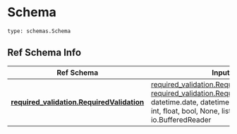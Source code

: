# Schema
```
type: schemas.Schema
```

## Ref Schema Info
Ref Schema | Input Type | Output Type
---------- | ---------- | -----------
[**required_validation.RequiredValidation**](../../../../../../../../components/schema/required_validation.md) | [required_validation.RequiredValidationDictInput](../../../../../../../../components/schema/required_validation.md#requiredvalidationdictinput), [required_validation.RequiredValidationDict](../../../../../../../../components/schema/required_validation.md#requiredvalidationdict), str, datetime.date, datetime.datetime, uuid.UUID, int, float, bool, None, list, tuple, bytes, io.FileIO, io.BufferedReader | [required_validation.RequiredValidationDict](../../../../../../../../components/schema/required_validation.md#requiredvalidationdict), str, float, int, bool, None, tuple, bytes, io.FileIO
